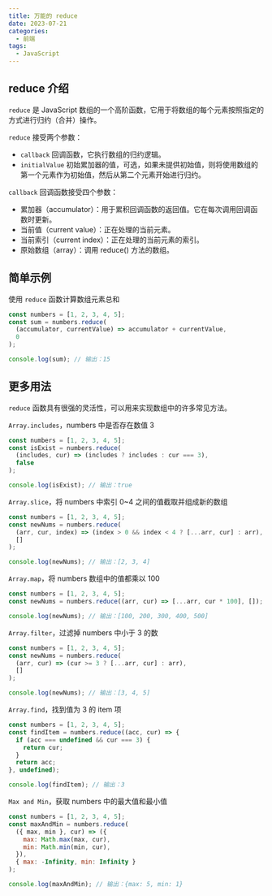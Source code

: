 ```yaml
---
title: 万能的 reduce
date: 2023-07-21
categories:
  - 前端
tags:
  - JavaScript
---
```


## reduce 介绍

`reduce` 是 JavaScript 数组的一个高阶函数，它用于将数组的每个元素按照指定的方式进行归约（合并）操作。

`reduce` 接受两个参数：

- `callback` 回调函数，它执行数组的归约逻辑。
- `initialValue` 初始累加器的值，可选，如果未提供初始值，则将使用数组的第一个元素作为初始值，然后从第二个元素开始进行归约。

`callback` 回调函数接受四个参数：

- 累加器（accumulator）：用于累积回调函数的返回值。它在每次调用回调函数时更新。
- 当前值（current value）：正在处理的当前元素。
- 当前索引（current index）：正在处理的当前元素的索引。
- 原始数组（array）：调用 reduce() 方法的数组。

## 简单示例

使用 `reduce` 函数计算数组元素总和

```js
const numbers = [1, 2, 3, 4, 5];
const sum = numbers.reduce(
  (accumulator, currentValue) => accumulator + currentValue,
  0
);

console.log(sum); // 输出：15
```

## 更多用法

`reduce` 函数具有很强的灵活性，可以用来实现数组中的许多常见方法。

`Array.includes`，numbers 中是否存在数值 3

```js
const numbers = [1, 2, 3, 4, 5];
const isExist = numbers.reduce(
  (includes, cur) => (includes ? includes : cur === 3),
  false
);

console.log(isExist); // 输出：true
```

`Array.slice`，将 numbers 中索引 0~4 之间的值截取并组成新的数组

```js
const numbers = [1, 2, 3, 4, 5];
const newNums = numbers.reduce(
  (arr, cur, index) => (index > 0 && index < 4 ? [...arr, cur] : arr),
  []
);

console.log(newNums); // 输出：[2, 3, 4]
```

`Array.map`，将 numbers 数组中的值都乘以 100

```js
const numbers = [1, 2, 3, 4, 5];
const newNums = numbers.reduce((arr, cur) => [...arr, cur * 100], []);

console.log(newNums); // 输出：[100, 200, 300, 400, 500]
```

`Array.filter`，过滤掉 numbers 中小于 3 的数

```js
const numbers = [1, 2, 3, 4, 5];
const newNums = numbers.reduce(
  (arr, cur) => (cur >= 3 ? [...arr, cur] : arr),
  []
);

console.log(newNums); // 输出：[3, 4, 5]
```

`Array.find`，找到值为 3 的 item 项

```js
const numbers = [1, 2, 3, 4, 5];
const findItem = numbers.reduce((acc, cur) => {
  if (acc === undefined && cur === 3) {
    return cur;
  }
  return acc;
}, undefined);

console.log(findItem); // 输出：3
```

`Max and Min`，获取 numbers 中的最大值和最小值

```js
const numbers = [1, 2, 3, 4, 5];
const maxAndMin = numbers.reduce(
  ({ max, min }, cur) => ({
    max: Math.max(max, cur),
    min: Math.min(min, cur),
  }),
  { max: -Infinity, min: Infinity }
);

console.log(maxAndMin); // 输出：{max: 5, min: 1}
```
